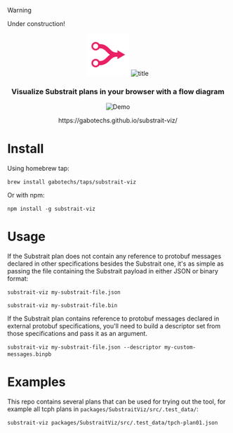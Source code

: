 > [!WARNING]  
> Under construction!


<p align="center">
    <img height="96" src="./packages/SubstraitVizCli/public/logo.svg" alt="logo">
    <img height="96" src="https://github.com/user-attachments/assets/7ad419c1-df44-4496-8941-70219c6d39fe" alt="title">
</p>

<h3 align="center">
    Visualize Substrait plans in your browser with a flow diagram
</h3>

<p align="center">
    <img width="676" src="https://github.com/user-attachments/assets/c8959819-7f1d-4a9e-a87f-329f7ba5ac1b" alt="Demo">
</p>

<p align="center">
    https://gabotechs.github.io/substrait-viz/
</p>

# Install

Using homebrew tap:

```shell
brew install gabotechs/taps/substrait-viz
```

Or with npm:

```shell
npm install -g substrait-viz
```

# Usage

If the Substrait plan does not contain any reference to protobuf messages declared
in other specifications besides the Substrait one, it's as simple as passing the
file containing the Substrait payload in either JSON or binary format:

```shell
substrait-viz my-substrait-file.json
```

```shell
substrait-viz my-substrait-file.bin
```

If the Substrait plan contains reference to protobuf messages declared in external
protobuf specifications, you'll need to build a descriptor set from those specifications
and pass it as an argument.

```shell
substrait-viz my-substrait-file.json --descriptor my-custom-messages.binpb
```

# Examples

This repo contains several plans that can be used for trying out the tool, for example all
tcph plans in `packages/SubstraitViz/src/.test_data/`:

```shell
substrait-viz packages/SubstraitViz/src/.test_data/tpch-plan01.json
```
